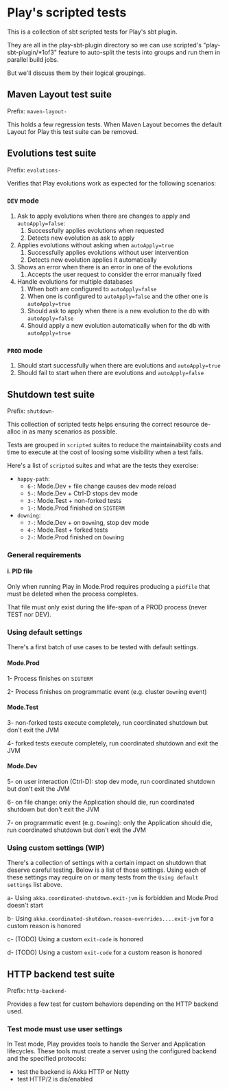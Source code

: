 <!--- Copyright (C) from 2022 The Play Framework Contributors <https://github.com/playframework>, 2011-2021 Lightbend Inc. <https://www.lightbend.com> -->

# Play's scripted tests

This is a collection of sbt scripted tests for Play's sbt plugin.

They are all in the play-sbt-plugin directory so we can use scripted's "play-sbt-plugin/*1of3" feature to
auto-split the tests into groups and run them in parallel build jobs.

But we'll discuss them by their logical groupings.

## Maven Layout test suite

Prefix: `maven-layout-`

This holds a few regression tests. When Maven Layout becomes the default Layout for Play this test suite can be removed.

## Evolutions test suite

Prefix: `evolutions-`

Verifies that Play evolutions work as expected for the following scenarios:

### `DEV` mode

1. Ask to apply evolutions when there are changes to apply and `autoApply=false`:
    1. Successfully applies evolutions when requested
    2. Detects new evolution as ask to apply
2. Applies evolutions without asking when `autoApply=true`
    1. Successfully applies evolutions without user intervention
    2. Detects new evolution applies it automatically
3. Shows an error when there is an error in one of the evolutions
    1. Accepts the user request to consider the error manually fixed
4. Handle evolutions for multiple databases
    1. When both are configured to `autoApply=false`
    2. When one is configured to `autoApply=false` and the other one is `autoApply=true`
    3. Should ask to apply when there is a new evolution to the db with `autoApply=false`
    4. Should apply a new evolution automatically when for the db with `autoApply=true`

### `PROD` mode

1. Should start successfully when there are evolutions and `autoApply=true`
2. Should fail to start when there are evolutions and `autoApply=false`

## Shutdown test suite

Prefix: `shutdown-`

This collection of scripted tests helps ensuring the correct resource de-alloc
in as many scenarios as possible.

Tests are grouped in `scripted` suites to reduce the maintainability costs and time
to execute at the cost of loosing some visibility when a test fails.

Here's a list of `scripted` suites and what are the tests they exercise:

 * `happy-path`:
    * `6-`: Mode.Dev + file change causes dev mode reload
    * `5-`: Mode.Dev + Ctrl-D stops dev mode
    * `3-`: Mode.Test + non-forked tests
    * `1-`: Mode.Prod finished on `SIGTERM`
 * `downing`:
    * `7-`: Mode.Dev + on `Down`ing, stop dev mode
    * `4-`: Mode.Test + forked tests
    * `2-`: Mode.Prod finished on `Down`ing

### General requirements

#### i. PID file

Only when running Play in Mode.Prod requires producing a `pidfile` that must be deleted when the
process completes.

That file must only exist during the life-span of a PROD process (never TEST nor DEV).


### Using default settings

There's a first batch of use cases to be tested with default settings.

#### Mode.Prod

1- Process finishes on `SIGTERM`

2- Process finishes on programmatic event (e.g. cluster `Down`ing event)

#### Mode.Test

3- non-forked tests execute completely, run coordinated shutdown but don't exit the JVM

4- forked tests execute completely, run coordinated shutdown and exit the JVM

#### Mode.Dev

5- on user interaction (Ctrl-D): stop dev mode, run coordinated shutdown but don't exit the JVM

6- on file change: only the Application should die, run coordinated shutdown but don't exit the JVM

7- on programmatic event (e.g. `Down`ing): only the Application should die, run coordinated shutdown but don't exit the JVM

### Using custom settings (WIP)

There's a collection of settings with a certain impact on shutdown that deserve careful testing. Below is a
list of those settings. Using each of these settings may require on or many tests from the `Using default settings` list above.

a- Using `akka.coordinated-shutdown.exit-jvm` is forbidden and Mode.Prod doesn't start

b- Using `akka.coordinated-shutdown.reason-overrides....exit-jvm` for a custom reason is honored

c- (TODO) Using a custom `exit-code` is honored

d- (TODO) Using a custom `exit-code` for a custom reason is honored

## HTTP backend test suite

Prefix: `http-backend-`

Provides a few test for custom behaviors depending on the HTTP backend used.

### Test mode must use user settings

In Test mode, Play provides tools to handle the Server and Application lifecycles. These tools must create a server
using the configured backend and the specified protocols:

* test the backend is Akka HTTP or Netty
* test HTTP/2 is dis/enabled
